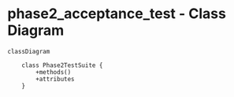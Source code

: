 # phase2_acceptance_test - Class Diagram

```mermaid
classDiagram

    class Phase2TestSuite {
        +methods()
        +attributes
    }

```
